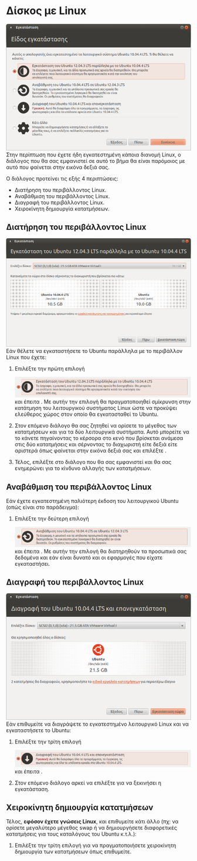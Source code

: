 # Δίσκος με Linux

[![](12.04.3_ubuntu_install_keep_linux_install_type.png)](12.04.3_ubuntu_install_keep_linux_install_type.png)
Στην περίπτωση που έχετε ήδη εγκατεστημένη κάποια διανομή Linux, ο
διάλογος που θα σας εμφανιστεί σε αυτό το βήμα θα είναι παρόμοιος
με αυτό που φαίνεται στην εικόνα δεξιά σας.

Ο διάλογος προτείνει τις εξής 4 περιπτώσεις:

  - Διατήρηση του περιβάλλοντος Linux.
  - Αναβάθμιση του περιβάλλοντος Linux.
  - Διαγραφή του περιβάλλοντος Linux.
  - Χειροκίνητη δημιουργία κατατμήσεων.

## Διατήρηση του περιβάλλοντος Linux

[![](12.04.3_ubuntu_install_keep_linux_choose_size.png)](12.04.3_ubuntu_install_keep_linux_choose_size.png)
Εάν θέλετε να εγκαταστήσετε το Ubuntu παράλληλα με το περιβάλλον Linux
που έχετε:

1.  Επιλέξτε την πρώτη επιλογή

    [![](12.04.3_ubutnu_install_keep_linux_choice.png)](12.04.3_ubutnu_install_keep_linux_choice.png)
    και έπειτα . Με αυτήν την επιλογή θα πραγματοποιηθεί σμίκρυνση στην
    κατάτμηση του λειτουργικού συστήματος Linux ώστε να προκύψει
    ελεύθερος χώρος στον οποίο θα εγκατασταθεί το Ubuntu.
2.  Στον επόμενο διάλογο θα σας ζητηθεί να ορίσετε το μέγεθος των
    κατατμήσεων και για τα δύο λειτουργικά συστήματα. Αυτό
    μπορείτε να το κάνετε πηγαίνοντας το κέρσορα στο κενό που
    βρίσκεται ανάμεσα στις δύο κατατμήσεις και σέρνοντας το
    διαχωριστή είτε δεξιά είτε αριστερά όπως φαίνεται στην
    εικόνα δεξιά σας και επιλέξτε .
3.  Τέλος, επιλέξτε  στο διάλογο που θα σας εμφανιστεί και θα σας
    ενημερώνει για το κίνδυνο αλλαγής των κατατμήσεων.

## Αναβάθμιση του περιβάλλοντος Linux

Εάν έχετε εγκατεστημένη παλιότερη έκδοση του λειτουργικού Ubuntu (οπώς
είναι στο παράδειγμα):

1.  Επιλέξτε την δεύτερη επιλογή

    [![](12.04.3_ubuntu_install_upgrade_linux_choice.png)](12.04.3_ubuntu_install_upgrade_linux_choice.png)
    και έπειτα . Με αυτήν την επιλογή θα διατηρηθούν τα προσωπικά σας
    δεδομένα και εάν είναι δυνατό και οι εφαρμογές που είχατε
    εγκαταστήσει.

## Διαγραφή του περιβάλλοντος Linux

[![](12.04.3_ubuntu_install_replace_linux_choose_size.png)](12.04.3_ubuntu_install_replace_linux_choose_size.png)
Εάν επιθυμείτε να διαγράψετε το εγκατεστημένο λειτουργικό Linux και να
εγκαταστήσετε το Ubuntu:

1.  Επιλέξτε την τρίτη επιλογή

    [![](12.04.3_ubuntu_install_replace_linux_choice.png)](12.04.3_ubuntu_install_replace_linux_choice.png)
    και έπειτα .
2.  Στον επόμενο διάλογο αρκεί να επιλέξτε  για να ξεκινήσει η
    εγκατάσταση.

## Χειροκίνητη δημιουργία κατατμήσεων

Τέλος, **εφόσον έχετε γνώσεις Linux**, και επιθυμείτε κάτι άλλο (πχ: να
ορίσετε μεγαλύτερο μέγεθος swap ή να δημιουργήσετε διαφορετικές
κατατμήσεις για τους καταλόγους του Ubuntu κ.τ.λ.):

1.  Επιλέξτε την τρίτη επιλογή  για να πραγματοποιήσετε χειροκίνητη
    δημιουργία των κατατμήσεων όπως επιθυμείτε.

